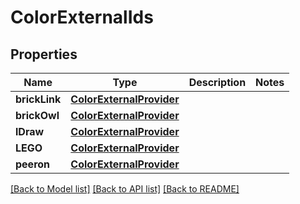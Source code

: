 # ColorExternalIds

## Properties
Name | Type | Description | Notes
------------ | ------------- | ------------- | -------------
**brickLink** | [**ColorExternalProvider**](ColorExternalProvider.md) |  | 
**brickOwl** | [**ColorExternalProvider**](ColorExternalProvider.md) |  | 
**lDraw** | [**ColorExternalProvider**](ColorExternalProvider.md) |  | 
**LEGO** | [**ColorExternalProvider**](ColorExternalProvider.md) |  | 
**peeron** | [**ColorExternalProvider**](ColorExternalProvider.md) |  | 

[[Back to Model list]](../README.md#documentation-for-models) [[Back to API list]](../README.md#documentation-for-api-endpoints) [[Back to README]](../README.md)


